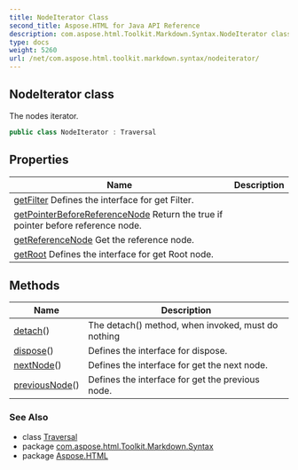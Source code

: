```yaml
---
title: NodeIterator Class
second_title: Aspose.HTML for Java API Reference
description: com.aspose.html.Toolkit.Markdown.Syntax.NodeIterator class. The nodes iterator
type: docs
weight: 5260
url: /net/com.aspose.html.toolkit.markdown.syntax/nodeiterator/
---
```

## NodeIterator class

The nodes iterator.

```java
public class NodeIterator : Traversal
```

## Properties

| Name | Description |
| --- | --- |
| [getFilter](../../com.aspose.html.toolkit.markdown.syntax/traversal/filter/) Defines the interface for get Filter. |
| [getPointerBeforeReferenceNode](../../com.aspose.html.toolkit.markdown.syntax/nodeiterator/pointerbeforereferencenode/) Return the true if pointer before reference node. |
| [getReferenceNode](../../com.aspose.html.toolkit.markdown.syntax/nodeiterator/referencenode/) Get the reference node. |
| [getRoot](../../com.aspose.html.toolkit.markdown.syntax/traversal/root/) Defines the interface for get Root node. |

## Methods

| Name | Description |
| --- | --- |
| [detach](../../com.aspose.html.toolkit.markdown.syntax/nodeiterator/detach/)() | The detach() method, when invoked, must do nothing |
| [dispose](../../com.aspose.html.toolkit.markdown.syntax/traversal/dispose/)() | Defines the interface for dispose. |
| [nextNode](../../com.aspose.html.toolkit.markdown.syntax/nodeiterator/nextnode/)() | Defines the interface for get the next node. |
| [previousNode](../../com.aspose.html.toolkit.markdown.syntax/nodeiterator/previousnode/)() | Defines the interface for get the previous node. |

### See Also

* class [Traversal](../traversal/)
* package [com.aspose.html.Toolkit.Markdown.Syntax](../../com.aspose.html.toolkit.markdown.syntax/)
* package [Aspose.HTML](../../)
